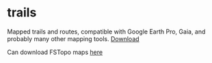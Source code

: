 # trails
Mapped trails and routes, compatible with Google Earth Pro, Gaia, and probably many other mapping tools.
[Download](https://github.com/MRog40/trails/archive/refs/heads/main.zip)


Can download FSTopo maps [here](https://www.arcgis.com/apps/webappviewer/index.html?id=b70e11a68aac46b3a5bd911b82b53c1e)
